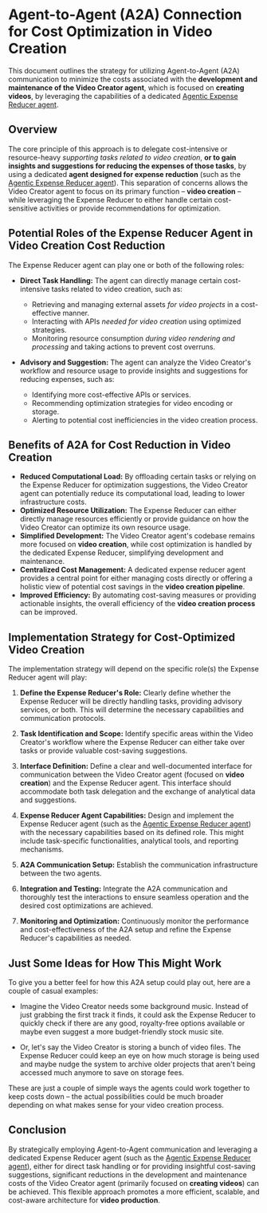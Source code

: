 # Agent-to-Agent (A2A) Connection for Cost Optimization in Video Creation

This document outlines the strategy for utilizing Agent-to-Agent (A2A) communication to minimize the costs associated with the **development and maintenance of the Video Creator agent**, which is focused on **creating videos**, by leveraging the capabilities of a dedicated [Agentic Expense Reducer agent](https://github.com/eeshvardasikcm/expense-reducer-using-adk).

## Overview

The core principle of this approach is to delegate cost-intensive or resource-heavy *supporting tasks related to video creation*, **or to gain insights and suggestions for reducing the expenses of those tasks**, by using a dedicated **agent designed for expense reduction** (such as the [Agentic Expense Reducer agent](https://github.com/eeshvardasikcm/expense-reducer-using-adk)). This separation of concerns allows the Video Creator agent to focus on its primary function – **video creation** – while leveraging the Expense Reducer to either handle certain cost-sensitive activities or provide recommendations for optimization.

## Potential Roles of the Expense Reducer Agent in Video Creation Cost Reduction

The Expense Reducer agent can play one or both of the following roles:

* **Direct Task Handling:** The agent can directly manage certain cost-intensive tasks related to video creation, such as:
    * Retrieving and managing external assets *for video projects* in a cost-effective manner.
    * Interacting with APIs *needed for video creation* using optimized strategies.
    * Monitoring resource consumption *during video rendering and processing* and taking actions to prevent cost overruns.

* **Advisory and Suggestion:** The agent can analyze the Video Creator's workflow and resource usage to provide insights and suggestions for reducing expenses, such as:
    * Identifying more cost-effective APIs or services.
    * Recommending optimization strategies for video encoding or storage.
    * Alerting to potential cost inefficiencies in the video creation process.

## Benefits of A2A for Cost Reduction in Video Creation

* **Reduced Computational Load:** By offloading certain tasks or relying on the Expense Reducer for optimization suggestions, the Video Creator agent can potentially reduce its computational load, leading to lower infrastructure costs.
* **Optimized Resource Utilization:** The Expense Reducer can either directly manage resources efficiently or provide guidance on how the Video Creator can optimize its own resource usage.
* **Simplified Development:** The Video Creator agent's codebase remains more focused on **video creation**, while cost optimization is handled by the dedicated Expense Reducer, simplifying development and maintenance.
* **Centralized Cost Management:** A dedicated expense reducer agent provides a central point for either managing costs directly or offering a holistic view of potential cost savings in the **video creation pipeline**.
* **Improved Efficiency:** By automating cost-saving measures or providing actionable insights, the overall efficiency of the **video creation process** can be improved.

## Implementation Strategy for Cost-Optimized Video Creation

The implementation strategy will depend on the specific role(s) the Expense Reducer agent will play:

1.  **Define the Expense Reducer's Role:** Clearly define whether the Expense Reducer will be directly handling tasks, providing advisory services, or both. This will determine the necessary capabilities and communication protocols.

2.  **Task Identification and Scope:** Identify specific areas within the Video Creator's workflow where the Expense Reducer can either take over tasks or provide valuable cost-saving suggestions.

3.  **Interface Definition:** Define a clear and well-documented interface for communication between the Video Creator agent (focused on **video creation**) and the Expense Reducer agent. This interface should accommodate both task delegation and the exchange of analytical data and suggestions.

4.  **Expense Reducer Agent Capabilities:** Design and implement the Expense Reducer agent (such as the [Agentic Expense Reducer agent](https://github.com/eeshvardasikcm/expense-reducer-using-adk)) with the necessary capabilities based on its defined role. This might include task-specific functionalities, analytical tools, and reporting mechanisms.

5.  **A2A Communication Setup:** Establish the communication infrastructure between the two agents.

6.  **Integration and Testing:** Integrate the A2A communication and thoroughly test the interactions to ensure seamless operation and the desired cost optimizations are achieved.

7.  **Monitoring and Optimization:** Continuously monitor the performance and cost-effectiveness of the A2A setup and refine the Expense Reducer's capabilities as needed.

## Just Some Ideas for How This Might Work

To give you a better feel for how this A2A setup could play out, here are a couple of casual examples:

* Imagine the Video Creator needs some background music. Instead of just grabbing the first track it finds, it could ask the Expense Reducer to quickly check if there are any good, royalty-free options available or maybe even suggest a more budget-friendly stock music site.

* Or, let's say the Video Creator is storing a bunch of video files. The Expense Reducer could keep an eye on how much storage is being used and maybe nudge the system to archive older projects that aren't being accessed much anymore to save on storage fees.

These are just a couple of simple ways the agents could work together to keep costs down – the actual possibilities could be much broader depending on what makes sense for your video creation process.

## Conclusion

By strategically employing Agent-to-Agent communication and leveraging a dedicated Expense Reducer agent (such as the [Agentic Expense Reducer agent](https://github.com/eeshvardasikcm/expense-reducer-using-adk)), either for direct task handling or for providing insightful cost-saving suggestions, significant reductions in the development and maintenance costs of the Video Creator agent (primarily focused on **creating videos**) can be achieved. This flexible approach promotes a more efficient, scalable, and cost-aware architecture for **video production**.
